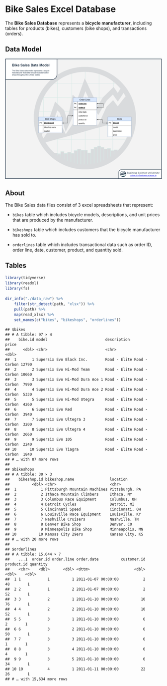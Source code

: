 Bike Sales Excel Database
================

The **Bike Sales Database** represents a **bicycle manufacturer**,
including tables for products (bikes), customers (bike shops), and
transactions (orders).

## Data Model

<img src="img/bike_sales_data_model.png" width="1020" />

## About

The Bike Sales data files consist of 3 excel spreadsheets that
represent:

- `bikes` table which includes bicycle models, descriptions, and unit
  prices that are produced by the manufacturer.

- `bikeshops` table which includes customers that the bicycle
  manufacturer has sold to.

- `orderlines` table which includes transactional data such as order ID,
  order line, date, customer, product, and quantity sold.

## Tables

``` r
library(tidyverse)
library(readxl)
library(fs)

dir_info("./data_raw") %>%
    filter(str_detect(path, "xlsx")) %>%
    pull(path) %>%
    map(read_xlsx) %>%
    set_names(c("bikes", "bikeshops", "orderlines"))
```

    ## $bikes
    ## # A tibble: 97 × 4
    ##    bike.id model                          description                price
    ##      <dbl> <chr>                          <chr>                      <dbl>
    ##  1       1 Supersix Evo Black Inc.        Road - Elite Road - Carbon 12790
    ##  2       2 Supersix Evo Hi-Mod Team       Road - Elite Road - Carbon 10660
    ##  3       3 Supersix Evo Hi-Mod Dura Ace 1 Road - Elite Road - Carbon  7990
    ##  4       4 Supersix Evo Hi-Mod Dura Ace 2 Road - Elite Road - Carbon  5330
    ##  5       5 Supersix Evo Hi-Mod Utegra     Road - Elite Road - Carbon  4260
    ##  6       6 Supersix Evo Red               Road - Elite Road - Carbon  3940
    ##  7       7 Supersix Evo Ultegra 3         Road - Elite Road - Carbon  3200
    ##  8       8 Supersix Evo Ultegra 4         Road - Elite Road - Carbon  2660
    ##  9       9 Supersix Evo 105               Road - Elite Road - Carbon  2240
    ## 10      10 Supersix Evo Tiagra            Road - Elite Road - Carbon  1840
    ## # … with 87 more rows
    ## 
    ## $bikeshops
    ## # A tibble: 30 × 3
    ##    bikeshop.id bikeshop.name                location       
    ##          <dbl> <chr>                        <chr>          
    ##  1           1 Pittsburgh Mountain Machines Pittsburgh, PA 
    ##  2           2 Ithaca Mountain Climbers     Ithaca, NY     
    ##  3           3 Columbus Race Equipment      Columbus, OH   
    ##  4           4 Detroit Cycles               Detroit, MI    
    ##  5           5 Cincinnati Speed             Cincinnati, OH 
    ##  6           6 Louisville Race Equipment    Louisville, KY 
    ##  7           7 Nashville Cruisers           Nashville, TN  
    ##  8           8 Denver Bike Shop             Denver, CO     
    ##  9           9 Minneapolis Bike Shop        Minneapolis, MN
    ## 10          10 Kansas City 29ers            Kansas City, KS
    ## # … with 20 more rows
    ## 
    ## $orderlines
    ## # A tibble: 15,644 × 7
    ##    ...1  order.id order.line order.date          customer.id product.id quantity
    ##    <chr>    <dbl>      <dbl> <dttm>                    <dbl>      <dbl>    <dbl>
    ##  1 1            1          1 2011-01-07 00:00:00           2         48        1
    ##  2 2            1          2 2011-01-07 00:00:00           2         52        1
    ##  3 3            2          1 2011-01-10 00:00:00          10         76        1
    ##  4 4            2          2 2011-01-10 00:00:00          10         52        1
    ##  5 5            3          1 2011-01-10 00:00:00           6          2        1
    ##  6 6            3          2 2011-01-10 00:00:00           6         50        1
    ##  7 7            3          3 2011-01-10 00:00:00           6          1        1
    ##  8 8            3          4 2011-01-10 00:00:00           6          4        1
    ##  9 9            3          5 2011-01-10 00:00:00           6         34        1
    ## 10 10           4          1 2011-01-11 00:00:00          22         26        1
    ## # … with 15,634 more rows
